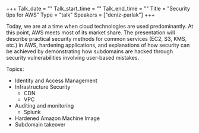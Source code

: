 +++
Talk_date = ""
Talk_start_time = ""
Talk_end_time = ""
Title = "Security tips for AWS"
Type = "talk"
Speakers = ["deniz-parlak"]
+++

Today, we are at a time when cloud technologies are used predominantly. At this point, AWS meets most of its market share. The presentation will describe practical security methods for common services (EC2, S3, KMS, etc.) in AWS, hardening applications, and explanations of how security can be achieved by demonstrating how subdomains are hacked through security vulnerabilities involving user-based mistakes.

Topics:

* Identity and Access Management
* Infrastructure Security
    * CDN
    * VPC
* Auditing and monitoring
    * Splunk
* Hardened Amazon Machine Image
* Subdomain takeover